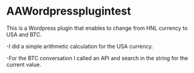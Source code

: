 # AAWordpressplugintest

This is a Wordpress plugin that enables to change from HNL currency to USA and BTC.

-I did a simple arithmetic calculation for the USA currency.

-For the BTC conversation I called an API and search in the string for the current value. 
